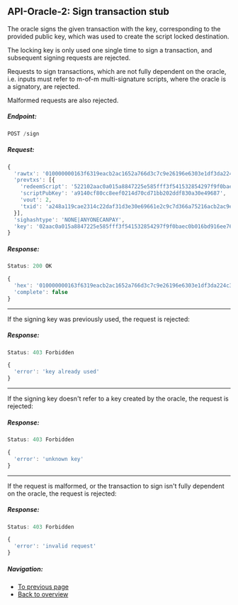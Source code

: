 API-Oracle-2: Sign transaction stub
-----------------------------------

The oracle signs the given transaction with the key, corresponding to
the provided public key, which was used to create the script locked
destination.

The locking key is only used one single time to sign a transaction, and
subsequent signing requests are rejected.

Requests to sign transactions, which are not fully dependent on the
oracle, i.e. inputs must refer to m-of-m multi-signature scripts,
where the oracle is a signatory, are rejected.

Malformed requests are also rejected.

##### Endpoint:
```js
POST /sign
```

##### Request:
```js
{
  'rawtx': '010000000163f6319eacb2ac1652a766d3c7c9e26196e6303e1df3da224c31e2ca19a148a20200000000ffffffff0000000000',
  'prevtxs': [{
    'redeemScript': '522102aac0a015a8847225e585fff3f541532854297f9f0baec0b016bd916ee76138592103ca8aa2f4f98764e0e7e7e1e85beb771a7157e3e858daa841b1df0b218fe7f50852ae',
    'scriptPubKey': 'a9140cf80cc8eef0214d70cd71bb202ddf830a30e49687',
    'vout': 2,
    'txid': 'a248a119cae2314c22daf31d3e30e69661e2c9c7d366a75216acb2ac9e31f663'
  }],
  'sighashtype': 'NONE|ANYONECANPAY',
  'key': '02aac0a015a8847225e585fff3f541532854297f9f0baec0b016bd916ee7613859'
}
```

##### Response:
```js
Status: 200 OK
```
```js
{
  'hex': '010000000163f6319eacb2ac1652a766d3c7c9e26196e6303e1df3da224c31e2ca19a148a2020000009200483045022100dd18182ccd47cc5d63c2424be87c1a43038a87888769bfb64bf898f65b6422120220405fc8879abd644565e7984ef230424f9eace4427dae7ce6209aa3b438767bf08247522102aac0a015a8847225e585fff3f541532854297f9f0baec0b016bd916ee76138592103ca8aa2f4f98764e0e7e7e1e85beb771a7157e3e858daa841b1df0b218fe7f50852aeffffffff0000000000',
  'complete': false
}
```

---

If the signing key was previously used, the request is rejected:

##### Response:
```js
Status: 403 Forbidden
```
```js
{
  'error': 'key already used'
}
```

---

If the signing key doesn't refer to a key created by the oracle, the
request is rejected:

##### Response:
```js
Status: 403 Forbidden
```
```js
{
  'error': 'unknown key'
}
```

---

If the request is malformed, or the transaction to sign isn't fully
dependent on the oracle, the request is rejected:

##### Response:
```js
Status: 403 Forbidden
```
```js
{
  'error': 'invalid request'
}
```

##### Navigation:

- [To previous page](api-oracle-1_get_getpubkey.md)
- [Back to overview](../README.md)
